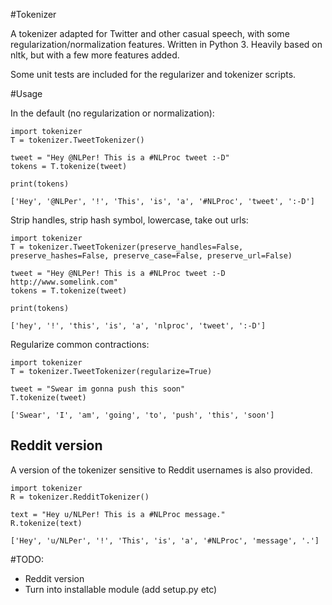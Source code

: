 #Tokenizer

A tokenizer adapted for Twitter and other casual speech, with some regularization/normalization features.
Written in Python 3. Heavily based on nltk, but with a few more features added.

Some unit tests are included for the regularizer and tokenizer scripts.

#Usage

In the default (no regularization or normalization):

```
import tokenizer
T = tokenizer.TweetTokenizer()

tweet = "Hey @NLPer! This is a #NLProc tweet :-D"
tokens = T.tokenize(tweet)

print(tokens)

['Hey', '@NLPer', '!', 'This', 'is', 'a', '#NLProc', 'tweet', ':-D']
```

Strip handles, strip hash symbol, lowercase, take out urls:

```
import tokenizer
T = tokenizer.TweetTokenizer(preserve_handles=False, preserve_hashes=False, preserve_case=False, preserve_url=False)

tweet = "Hey @NLPer! This is a #NLProc tweet :-D http://www.somelink.com"
tokens = T.tokenize(tweet)

print(tokens)

['hey', '!', 'this', 'is', 'a', 'nlproc', 'tweet', ':-D']
```

Regularize common contractions:

```
import tokenizer
T = tokenizer.TweetTokenizer(regularize=True)

tweet = "Swear im gonna push this soon"
T.tokenize(tweet)

['Swear', 'I', 'am', 'going', 'to', 'push', 'this', 'soon']
```

## Reddit version

A version of the tokenizer sensitive to Reddit usernames is also provided.

```
import tokenizer
R = tokenizer.RedditTokenizer()

text = "Hey u/NLPer! This is a #NLProc message."
R.tokenize(text)

['Hey', 'u/NLPer', '!', 'This', 'is', 'a', '#NLProc', 'message', '.']
```



#TODO:
- Reddit version
- Turn into installable module (add setup.py etc)
